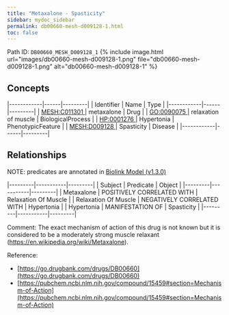 ```yaml
---
title: "Metaxalone - Spasticity"
sidebar: mydoc_sidebar
permalink: db00660-mesh-d009128-1.html
toc: false 
---
```



Path ID: `DB00660_MESH_D009128_1`
{% include image.html url="images/db00660-mesh-d009128-1.png" file="db00660-mesh-d009128-1.png" alt="db00660-mesh-d009128-1" %}

## Concepts

|------------|------|---------|
| Identifier | Name | Type    |
|------------|------|---------|
| <a href="https://identifiers.org/MESH:C011301">MESH:C011301 </a> | metaxalone | Drug |
| <a href="https://identifiers.org/GO:0090075">GO:0090075 </a> | relaxation of muscle | BiologicalProcess |
| <a href="https://identifiers.org/HP:0001276">HP:0001276 </a> | Hypertonia | PhenotypicFeature |
| <a href="https://identifiers.org/MESH:D009128">MESH:D009128 </a> | Spasticity | Disease |
|------------|------|---------|

## Relationships


NOTE: predicates are annotated in <a href="https://github.com/biolink/biolink-model/releases/tag/v1.3.0">Biolink Model (v1.3.0)</a>

|---------|-----------|---------|
| Subject | Predicate | Object  |
|---------|-----------|---------|
| Metaxalone | POSITIVELY CORRELATED WITH | Relaxation Of Muscle |
| Relaxation Of Muscle | NEGATIVELY CORRELATED WITH | Hypertonia |
| Hypertonia | MANIFESTATION OF | Spasticity |
|---------|-----------|---------|

Comment: The exact mechanism of action of this drug is not known but it is considered to be a moderately strong muscle relaxant (https://en.wikipedia.org/wiki/Metaxalone).

Reference: 
  - [https://go.drugbank.com/drugs/DB00660](https://go.drugbank.com/drugs/DB00660)
  - [https://pubchem.ncbi.nlm.nih.gov/compound/15459#section=Mechanism-of-Action](https://pubchem.ncbi.nlm.nih.gov/compound/15459#section=Mechanism-of-Action)
